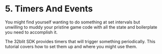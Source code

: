 # 5. Timers And Events

You might find yourself wanting to do something at set intervals but unwilling to muddy your pristine game code with all the state and boilerplate you need to accomplish it.

The 32blit SDK provides timers that will trigger something periodically. This tutorial covers how to set them up and where you might use them.
